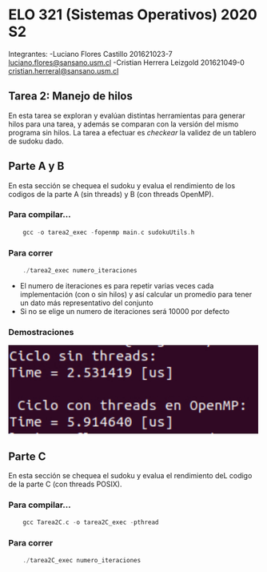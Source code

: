 # ELO 321 (Sistemas Operativos) 2020 S2
Integrantes: 
-Luciano Flores Castillo 201621023-7 luciano.flores@sansano.usm.cl
-Cristian Herrera Leizgold 201621049-0 cristian.herreral@sansano.usm.cl

## Tarea 2: Manejo de hilos
En esta tarea se exploran y evalúan distintas herramientas para generar hilos para una tarea, y además se comparan con la versión del mismo programa sin hilos. La tarea a efectuar es *checkear* la validez de un tablero de sudoku dado.
## Parte A y B
En esta sección se chequea el sudoku y evalua el rendimiento de los codigos de la parte A (sin threads) y B (con threads OpenMP).

### Para compilar...

```C
    gcc -o tarea2_exec -fopenmp main.c sudokuUtils.h
```

### Para correr

```C
    ./tarea2_exec numero_iteraciones
```
- El numero de iteraciones es para repetir varias veces cada implementación (con o sin hilos) y así calcular un promedio para tener un dato más representativo del conjunto
- Si no se elige un numero de iteraciones será 10000 por defecto

### Demostraciones

<img src="img/demo_aragorn_1.jpg" width="500">

<br/>

## Parte C 
En esta sección se chequea el sudoku y evalua el rendimiento deL codigo de la parte C (con threads POSIX).

### Para compilar...

```C
    gcc Tarea2C.c -o tarea2C_exec -pthread
```

### Para correr

```C
    ./tarea2C_exec numero_iteraciones
```

